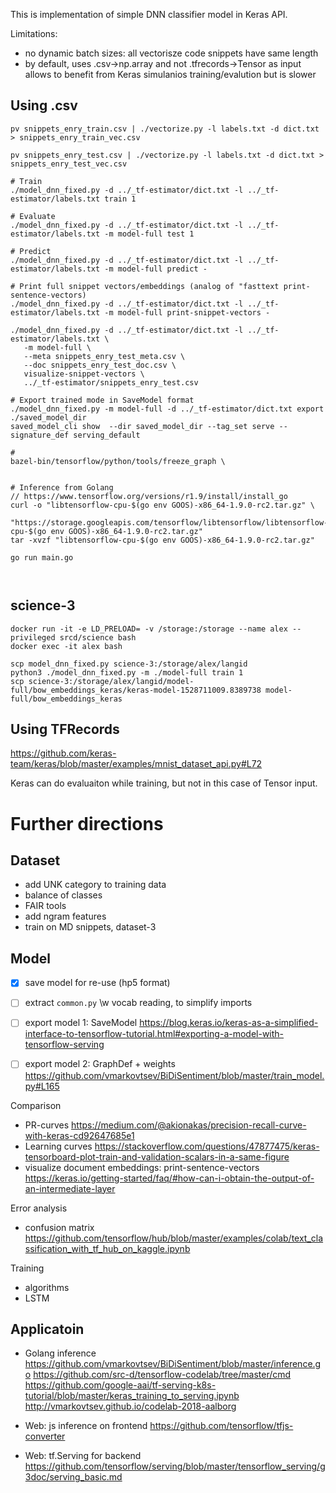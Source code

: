 This is implementation of simple DNN classifier model in Keras API.

Limitations:
 - no dynamic batch sizes: all vectorisze code snippets have same length
 - by default, uses .csv->np.array and not .tfrecords->Tensor as input 
   allows to benefit from Keras simulanios training/evalution but is slower

## Using .csv

```
pv snippets_enry_train.csv | ./vectorize.py -l labels.txt -d dict.txt > snippets_enry_train_vec.csv

pv snippets_enry_test.csv | ./vectorize.py -l labels.txt -d dict.txt > snippets_enry_test_vec.csv

# Train
./model_dnn_fixed.py -d ../_tf-estimator/dict.txt -l ../_tf-estimator/labels.txt train 1

# Evaluate
./model_dnn_fixed.py -d ../_tf-estimator/dict.txt -l ../_tf-estimator/labels.txt -m model-full test 1

# Predict
./model_dnn_fixed.py -d ../_tf-estimator/dict.txt -l ../_tf-estimator/labels.txt -m model-full predict -

# Print full snippet vectors/embeddings (analog of "fasttext print-sentence-vectors)
./model_dnn_fixed.py -d ../_tf-estimator/dict.txt -l ../_tf-estimator/labels.txt -m model-full print-snippet-vectors -

./model_dnn_fixed.py -d ../_tf-estimator/dict.txt -l ../_tf-estimator/labels.txt \
   -m model-full \
   --meta snippets_enry_test_meta.csv \
   --doc snippets_enry_test_doc.csv \
   visualize-snippet-vectors \
   ../_tf-estimator/snippets_enry_test.csv

# Export trained mode in SaveModel format
./model_dnn_fixed.py -m model-full -d ../_tf-estimator/dict.txt export ./saved_model_dir
saved_model_cli show  --dir saved_model_dir --tag_set serve --signature_def serving_default

#
bazel-bin/tensorflow/python/tools/freeze_graph \


# Inference from Golang
// https://www.tensorflow.org/versions/r1.9/install/install_go
curl -o "libtensorflow-cpu-$(go env GOOS)-x86_64-1.9.0-rc2.tar.gz" \
   "https://storage.googleapis.com/tensorflow/libtensorflow/libtensorflow-cpu-$(go env GOOS)-x86_64-1.9.0-rc2.tar.gz"
tar -xvzf "libtensorflow-cpu-$(go env GOOS)-x86_64-1.9.0-rc2.tar.gz"

go run main.go



```

## science-3
```
docker run -it -e LD_PRELOAD= -v /storage:/storage --name alex --privileged srcd/science bash
docker exec -it alex bash

scp model_dnn_fixed.py science-3:/storage/alex/langid
python3 ./model_dnn_fixed.py -m ./model-full train 1
scp science-3:/storage/alex/langid/model-full/bow_embeddings_keras/keras-model-1528711009.8389738 model-full/bow_embeddings_keras
```


 ## Using TFRecords
https://github.com/keras-team/keras/blob/master/examples/mnist_dataset_api.py#L72

Keras can do evaluaiton while training, but not in this case of Tensor input.

# Further directions

## Dataset
 * add UNK category to training data
 * balance of classes
 * FAIR tools
 * add ngram features
 * train on MD snippets, dataset-3

## Model
 * [x] save model for re-use (hp5 format)
 * [ ] extract `common.py` \w vocab reading, to simplify imports
 * [ ] export model 1: SaveModel
       https://blog.keras.io/keras-as-a-simplified-interface-to-tensorflow-tutorial.html#exporting-a-model-with-tensorflow-serving

 * [ ] export model 2: GraphDef + weights
       https://github.com/vmarkovtsev/BiDiSentiment/blob/master/train_model.py#L165
       

Comparison
 * PR-curves
   https://medium.com/@akionakas/precision-recall-curve-with-keras-cd92647685e1
 * Learning curves
   https://stackoverflow.com/questions/47877475/keras-tensorboard-plot-train-and-validation-scalars-in-a-same-figure
 * visualize document embeddings: print-sentence-vectors
   https://keras.io/getting-started/faq/#how-can-i-obtain-the-output-of-an-intermediate-layer

Error analysis
 * confusion matrix
   https://github.com/tensorflow/hub/blob/master/examples/colab/text_classification_with_tf_hub_on_kaggle.ipynb

Training
 * algorithms
 * LSTM

## Applicatoin
 * Golang inference
   https://github.com/vmarkovtsev/BiDiSentiment/blob/master/inference.go
   https://github.com/src-d/tensorflow-codelab/tree/master/cmd
   https://github.com/google-aai/tf-serving-k8s-tutorial/blob/master/keras_training_to_serving.ipynb
   http://vmarkovtsev.github.io/codelab-2018-aalborg

 * Web: js inference on frontend
   https://github.com/tensorflow/tfjs-converter

 * Web: tf.Serving for backend
   https://github.com/tensorflow/serving/blob/master/tensorflow_serving/g3doc/serving_basic.md
